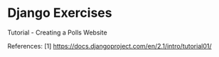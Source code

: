 # Django Exercises
Tutorial - Creating a Polls Website 

References:
[1] https://docs.djangoproject.com/en/2.1/intro/tutorial01/
